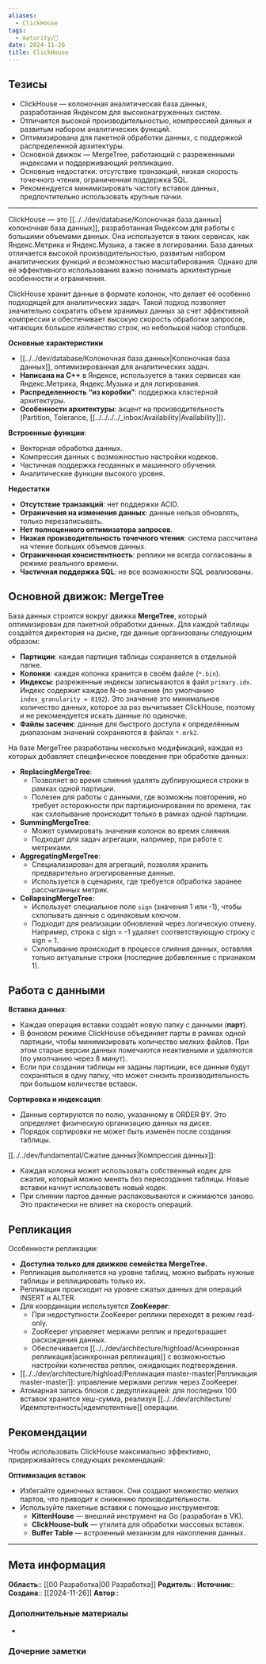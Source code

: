 ```yaml
---
aliases:
  - ClickHouse
tags:
  - maturity/🌱
date: 2024-11-26
title: ClickHouse
---
```

## Тезисы
- ClickHouse — колоночная аналитическая база данных, разработанная Яндексом для высоконагруженных систем.
- Отличается высокой производительностью, компрессией данных и развитым набором аналитических функций.
- Оптимизирована для пакетной обработки данных, с поддержкой распределенной архитектуры.
- Основной движок — MergeTree, работающий с разреженными индексами и поддерживающий репликацию.
- Основные недостатки: отсутствие транзакций, низкая скорость точечного чтения, ограниченная поддержка SQL.
- Рекомендуется минимизировать частоту вставок данных, предпочтительно использовать крупные пачки.
***
ClickHouse — это [[../../dev/database/Колоночная база данных|колоночная база данных]], разработанная Яндексом для работы с большими объемами данных. Она используется в таких сервисах, как Яндекс.Метрика и Яндекс.Музыка, а также в логировании. База данных отличается высокой производительностью, развитым набором аналитических функций и возможностью масштабирования. Однако для её эффективного использования важно понимать архитектурные особенности и ограничения.

ClickHouse хранит данные в формате колонок, что делает её особенно подходящей для аналитических задач. Такой подход позволяет значительно сократить объем хранимых данных за счет эффективной компрессии и обеспечивает высокую скорость обработки запросов, читающих большое количество строк, но небольшой набор столбцов.

**Основные характеристики**
- [[../../dev/database/Колоночная база данных|Колоночная база данных]], оптимизированная для аналитических задач.
- **Написана на C++** в Яндексе, используется в таких сервисах как Яндекс.Метрика, Яндекс.Музыка и для логирования.
- **Распределенность “из коробки”**: поддержка кластерной архитектуры.
- **Особенности архитектуры**: акцент на производительность (Partition, Tolerance, [[../../../../_inbox/Availability|Availability]]).

**Встроенные функции**:
- Векторная обработка данных.
- Компрессия данных с возможностью настройки кодеков.
- Частичная поддержка геоданных и машинного обучения.
- Аналитические функции высокого уровня.

**Недостатки**
- **Отсутствие транзакций**: нет поддержки ACID.
- **Ограничения на изменения данных**: данные нельзя обновлять, только перезаписывать.
- **Нет полноценного оптимизатора запросов**.
- **Низкая производительность точечного чтения**: система рассчитана на чтение больших объемов данных.
- **Ограниченная консистентность**: реплики не всегда согласованы в режиме реального времени.
- **Частичная поддержка SQL**: не все возможности SQL реализованы.
## Основной движок: MergeTree
База данных строится вокруг движка **MergeTree**, который оптимизирован для пакетной обработки данных. Для каждой таблицы создаётся директория на диске, где данные организованы следующим образом:
- **Партиции**: каждая партиция таблицы сохраняется в отдельной папке.
- **Колонки**: каждая колонка хранится в своём файле (`*.bin`).
- **Индексы**: разреженные индексы записываются в файл `primary.idx`. Индекс содержит каждое N-ое значение (по умолчанию `index_granularity = 8192`). Это значение это минимальное количество данных, которое за раз вычитывает ClickHouse, поэтому и не рекомендуется искать данные по одиночке.
- **Файлы засечек**: данные для быстрого доступа к определённым диапазонам значений сохраняются в файлах `*.mrk2`.

На базе MergeTree разработаны несколько модификаций, каждая из которых добавляет специфическое поведение при обработке данных:
- **ReplacingMergeTree**:
	- Позволяет во время слияния удалять дублирующиеся строки в рамках одной партиции.
	- Полезен для работы с данными, где возможны повторения, но требует осторожности при партиционировании по времени, так как схлопывание происходит только в рамках одной партиции.
- **SummingMergeTree**:
	- Может суммировать значения колонок во время слияния.
	- Подходит для задач агрегации, например, при работе с метриками.
- **AggregatingMergeTree**:
	- Специализирован для агрегаций, позволяя хранить предварительно агрегированные данные.
	- Используется в сценариях, где требуется обработка заранее рассчитанных метрик.
- **CollapsingMergeTree**:
	- Использует специальное поле `sign` (значения 1 или -1), чтобы схлопывать данные с одинаковым ключом.
	- Подходит для реализации обновлений через логическую отмену. Например, строка с sign = -1 удаляет соответствующую строку с sign = 1.
	- Схлопывание происходит в процессе слияния данных, оставляя только актуальные строки (последние добавленные с признаком 1).
## Работа с данными
**Вставка данных**:
- Каждая операция вставки создаёт новую папку с данными (**парт**).
- В фоновом режиме ClickHouse объединяет парты в рамках одной партиции, чтобы минимизировать количество мелких файлов. При этом старые версии данных помечаются неактивными и удаляются (по умолчанию через 8 минут).
- Если при создании таблицы не заданы партиции, все данные будут сохраняться в одну папку, что может снизить производительность при большом количестве вставок.

**Сортировка и индексация**:
- Данные сортируются по полю, указанному в ORDER BY. Это определяет физическую организацию данных на диске.
- Порядок сортировки не может быть изменён после создания таблицы.

[[../../dev/fundamental/Сжатие данных|Компрессия данных]]:
- Каждая колонка может использовать собственный кодек для сжатия, который можно менять без пересоздания таблицы. Новые вставки начнут использовать новый кодек.
- При слиянии партов данные распаковываются и сжимаются заново. Это практически не влияет на скорость операций.
## Репликация
Особенности репликации:
- **Доступна только для движков семейства MergeTree.**
- Репликация выполняется на уровне таблиц, можно выбрать нужные таблицы и реплицировать только их.
- Репликация происходит на уровне сжатых данных для операций INSERT и ALTER.
- Для координации используется **ZooKeeper**:
	- При недоступности ZooKeeper реплики переходят в режим read-only.
	- ZooKeeper управляет мержами реплик и предотвращает расхождения данных.
	- Обеспечивается [[../../dev/architecture/highload/Асинхронная репликация|асинхронная репликация]] с возможностью настройки количества реплик, ожидающих подтверждения.
- [[../../dev/architecture/highload/Репликация master-master|Репликация master-master]]: управление мержами реплик через ZooKeeper.
- Атомарная запись блоков с дедупликацией: для последних 100 вставок хранится хеш-сумма, реализуя [[../../dev/architecture/Идемпотентность|идемпотентные]] операции.
## Рекомендации
Чтобы использовать ClickHouse максимально эффективно, придерживайтесь следующих рекомендаций:

**Оптимизация вставок**
- Избегайте одиночных вставок. Они создают множество мелких партов, что приводит к снижению производительности.
- Используйте пакетные вставки с помощью инструментов:
	- **KittenHouse** — внешний инструмент на Go (разработан в VK).
	- **ClickHouse-bulk** — утилита для обработки массовых вставок.
	- **Buffer Table** — встроенный механизм для накопления данных.
***
## Мета информация
**Область**:: [[00 Разработка|00 Разработка]]
**Родитель**:: 
**Источник**:: 
**Создана**:: [[2024-11-26]]
**Автор**:: 
### Дополнительные материалы
- 

### Дочерние заметки
<!-- QueryToSerialize: LIST FROM [[]] WHERE contains(Родитель, this.file.link) or contains(parents, this.file.link) -->
